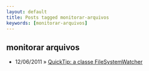 ```yaml
---
layout: default
title: Posts tagged monitorar-arquivos
keywords: [monitorar-arquivos]
---
```

<h2 class="category">monitorar arquivos</h2>
<ul class="posts">
<li>
<p>
<span class="date">12/06/2011</span> &raquo; 
<a href="/blog/quicktip-a-classe-filesystemwatcher">QuickTip: a classe FileSystemWatcher</a>
</p>
</li> 
</ul>
